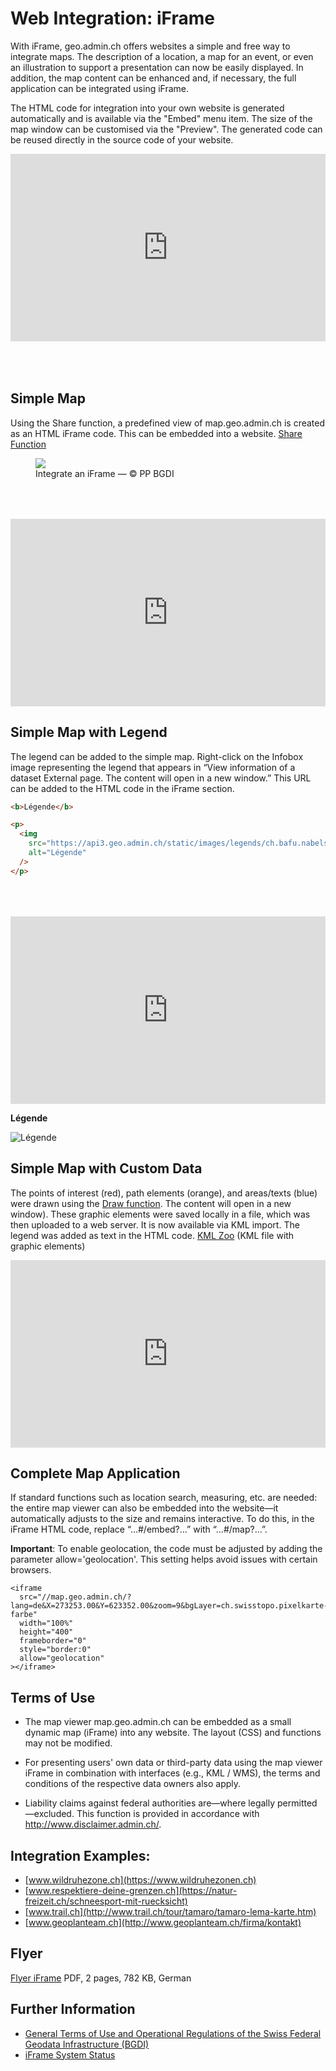 # Web Integration: iFrame

With iFrame, geo.admin.ch offers websites a simple and free way to integrate maps. The description of a location, a map for an event, or even an illustration to support a presentation can now be easily displayed. In addition, the map content can be enhanced and, if necessary, the full application can be integrated using iFrame.

The HTML code for integration into your own website is generated automatically and is available via the "Embed" menu item. The size of the map window can be customised via the "Preview". The generated code can be reused directly in the source code of your website.

<iframe src="https://www.youtube.com/embed/lxyuHVf5FMw?si=wV1WLqUlAnNgYFLZ" title="YouTube video player" frameborder="0" allow="accelerometer; autoplay; clipboard-write; encrypted-media; gyroscope; picture-in-picture; web-share" referrerpolicy="strict-origin-when-cross-origin" style="border: 0;width: 100%;height: 300px;max-width: 100%;max-height: 100%;margin-bottom: 50px" allowfullscreen></iframe>

## Simple Map

Using the Share function, a predefined view of map.geo.admin.ch is created as an HTML iFrame code. This can be embedded into a website.
[Share Function](http://help.geo.admin.ch/?id=52&lang=fr)

<figure>
    <img src="../../static/iframe/iframe_02.jpeg" style="background-color: white">
    <figcaption>Integrate an iFrame — © PP BGDI</figcaption>
</figure>

<iframe src="https://map.geo.admin.ch/#/embed?lang=fr&center=2604139.32,1196887.78&z=10&topic=ech&crosshair=bowl,2604057.07,1196890&layers=ch.kantone.cadastralwebmap-farbe&bgLayer=void&catalogNodes=532,614" style="border: 0;width: 688px;height: 300px;max-width: 100%;max-height: 100%;margin-top: 50px;" allow="geolocation"></iframe>

## Simple Map with Legend

The legend can be added to the simple map. Right-click on the Infobox image representing the legend that appears in “View information of a dataset External page. The content will open in a new window.” This URL can be added to the HTML code in the iFrame section.

```html
<b>Légende</b>

<p>
  <img
    src="https://api3.geo.admin.ch/static/images/legends/ch.bafu.nabelstationen_en.png"
    alt="Légende"
  />
</p>
```

<iframe src="https://map.geo.admin.ch/#/embed?lang=fr&center=2604139.32,1196887.78&z=10&topic=ech&crosshair=bowl,2604057.07,1196890&layers=ch.kantone.cadastralwebmap-farbe&bgLayer=void&catalogNodes=532,614" style="border: 0;width: 688px;height: 300px;max-width: 100%;max-height: 100%;margin-top: 50px;" allow="geolocation"></iframe>

<b>Légende</b>

<p>
  <img
    src="https://api3.geo.admin.ch/static/images/legends/ch.bafu.nabelstationen_en.png"
    alt="Légende"
  />
</p>

## Simple Map with Custom Data

The points of interest (red), path elements (orange), and areas/texts (blue) were drawn using the [Draw function](http://help.geo.admin.ch/?id=67). The content will open in a new window).
These graphic elements were saved locally in a file, which was then uploaded to a web server. It is now available via KML import. The legend was added as text in the HTML code.
[KML Zoo](http://cms.geo.admin.ch/www.geo.admin.ch/kml/zoo.kml) (KML file with graphic elements)

<iframe src="https://map.geo.admin.ch/#/embed?lang=fr&center=2686005.42,1248779&z=10&topic=ech&layers=ch.kantone.cadastralwebmap-farbe;KML%7Chttps://cms.geo.admin.ch/www.geo.admin.ch/kml/zoo.kml@style=geoadmin@clampToGround=false&bgLayer=ch.swisstopo.pixelkarte-farbe" style="border: 0;width: 100%;height: 300px;max-width: 100%;max-height: 100%;" allow="geolocation"></iframe>

## Complete Map Application

If standard functions such as location search, measuring, etc. are needed: the entire map viewer can also be embedded into the website—it automatically adjusts to the size and remains interactive. To do this, in the iFrame HTML code, replace “…#/embed?…” with “…#/map?…”.

**Important**: To enable geolocation, the code must be adjusted by adding the parameter allow='geolocation'. This setting helps avoid issues with certain browsers.

```html{7}
<iframe
  src="//map.geo.admin.ch/?lang=de&X=273253.00&Y=623352.00&zoom=9&bgLayer=ch.swisstopo.pixelkarte-farbe"
  width="100%"
  height="400"
  frameborder="0"
  style="border:0"
  allow="geolocation"
></iframe>
```

## Terms of Use

- The map viewer map.geo.admin.ch can be embedded as a small dynamic map (iFrame) into any website. The layout (CSS) and functions may not be modified.

- For presenting users' own data or third-party data using the map viewer iFrame in combination with interfaces (e.g., KML / WMS), the terms and conditions of the respective data owners also apply.

- Liability claims against federal authorities are—where legally permitted—excluded. This function is provided in accordance with http://www.disclaimer.admin.ch/.

## Integration Examples:

- [www.wildruhezone.ch](https://www.wildruhezonen.ch)
- [www.respektiere-deine-grenzen.ch](https://natur-freizeit.ch/schneesport-mit-ruecksicht)
- [www.trail.ch](http://www.trail.ch/tour/tamaro/tamaro-lema-karte.htm)
- [www.geoplanteam.ch](http://www.geoplanteam.ch/firma/kontakt)

## Flyer

[Flyer iFrame](https://backend.geo.admin.ch/fileservice/sdweb-docs-prod-geoadminch-files/files/2022/11/25/587c3614-7087-4c9e-ac22-fe782c4531ec.pdf)
PDF, 2 pages, 782 KB, German

## Further Information

- [General Terms of Use and Operational Regulations of the Swiss Federal Geodata Infrastructure (BGDI)](https://www.geo.admin.ch/de/geo-dienstleistungen/geodienste/terms-of-use.html)
- [iFrame System Status](http://status.geo.admin.ch/460128)

